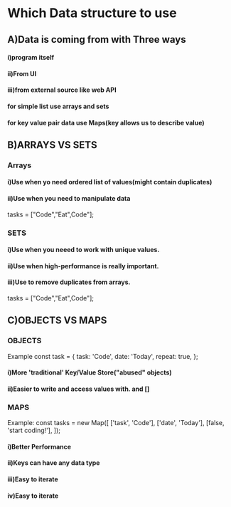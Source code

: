 <h1>Which Data structure to use</h1>

<h2>A)Data is coming from with Three ways</h2>
<h4>i)program itself</h4>
<h4>ii)From UI</h4>
<h4>iii)from external source like web API</h4>

<h4>for simple list use arrays and sets</h4>
<h4>for key value pair data use Maps(key allows us to describe value)</h4>

<h2>B)ARRAYS VS SETS</h2>
<h3>Arrays</h3>
<h4>i)Use when yo need ordered list of values(might contain duplicates)</h4>
<h4>ii)Use when you need to manipulate data</h4>

tasks = ["Code","Eat",Code"];

<h3>SETS</h3>
<h4>i)Use when you neeed to work with unique values.</h4>
<h4>ii)Use when high-performance is really important.</h4>
<h4>iii)Use to remove duplicates from arrays.</h4>

tasks = ["Code","Eat",Code"];

<h2>C)OBJECTS VS MAPS</h2>
<h3>OBJECTS</h3>

Example
const task = {
task: 'Code',
date: 'Today',
repeat: true,
};

<h4>i)More 'traditional' Key/Value Store("abused" objects)</h4>
<h4>ii)Easier to write and access values with. and []</h4>

<h3>MAPS</h3>

Example:
const tasks = new Map([
['task', 'Code'],
['date', 'Today'],
[false, 'start coding!'],
]);

<h4>i)Better Performance</h4>
<h4>ii)Keys can have any data type</h4>
<h4>iii)Easy to iterate</h4>
<h4>iv)Easy to iterate</h4>

